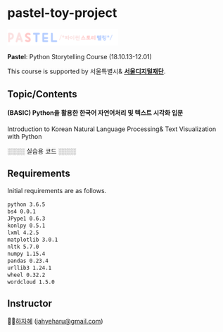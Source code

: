 # pastel-toy-project

<img src="https://github.com/jahyeha/pastel-toy-project/blob/master/pastel.png" width="50%">

**Pastel**: Python Storytelling Course (18.10.13-12.01) 

This course is supported by 서울특별시& **[서울디지털재단](http://sdf.seoul.kr/eng/)**.

## Topic/Contents

#### **(BASIC)** Python을 활용한 한국어 자연어처리 및 텍스트 시각화 입문
Introduction to Korean Natural Language Processing& Text Visualization with Python

░░░░ 실습용 코드 ░░░░

## Requirements
Initial requirements are as follows.
```
python 3.6.5
bs4 0.0.1
JPype1 0.6.3
konlpy 0.5.1
lxml 4.2.5
matplotlib 3.0.1
nltk 5.7.0
numpy 1.15.4
pandas 0.23.4
urllib3 1.24.1
wheel 0.32.2
wordcloud 1.5.0
```
## Instructor
👩‍🚀[하자혜](https://github.com/jahyeha) (jahyeharu@gmail.com)
